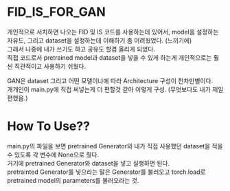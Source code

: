 # FID_IS_FOR_GAN

개인적으로 서치하면 나오는 FID 및 IS 코드를 사용하는데 있어서, model을 설정하는 자유도, 그리고 dataset을 설정하는데 이해하기 좀 어려웠었다. (느끼기에)  
그래서 나중에 내가 쓰기도 하고 공유도 할겸 올리게 되었다.  
직접 코드로서 pretrained model과 dataset을 넣을 수 있게 하는게 개인적으로는 훨씬 직관적이고 사용하기 쉬웠다.  
  
GAN은 dataset 그리고 어떤 모델이냐에 따라 Architecture 구성이 천차만별이다.  
개개인이 main.py에 직접 써넣는게 더 편할것 같아 이렇게 구성. (무엇보다도 내가 제일 편했음.)
  
# How To Use??
  
main.py의 파일을 보면 pretrained Generator와 내가 직접 사용했던 dataset을 적을 수 있도록 각 변수에 None으로 줬다.  
거기에 pretrained Generator와 dataset을 넣고 실행하면 된다.  
pretrainted Generator를 넣으라는 말은 Generator를 불러오고 torch.load로 pretrained model의 parameters를 불러오라는 것.  

